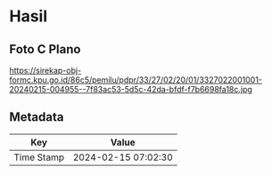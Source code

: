 # Hasil

## Foto C Plano

https://sirekap-obj-formc.kpu.go.id/86c5/pemilu/pdpr/33/27/02/20/01/3327022001001-20240215-004955--7f83ac53-5d5c-42da-bfdf-f7b6698fa18c.jpg


## Metadata

| Key        | Value               |
| ---------- | ------------------- |
| Time Stamp | 2024-02-15 07:02:30 |



